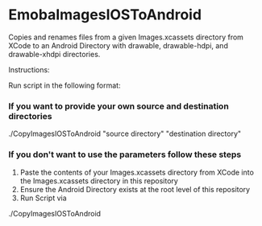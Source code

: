 # EmobaImagesIOSToAndroid
Copies and renames files from a given Images.xcassets directory from XCode to an Android Directory with drawable, drawable-hdpi, and drawable-xhdpi directories.


Instructions:

Run script in the following format:

### If you want to provide your own source and destination directories
./CopyImagesIOSToAndroid "source directory" "destination directory"

### If you don't want to use the parameters follow these steps
1. Paste the contents of your Images.xcassets directory from XCode into the Images.xcassets directory in this repository
2. Ensure the Android Directory exists at the root level of this repository
3. Run Script via

./CopyImagesIOSToAndroid
